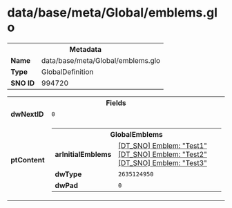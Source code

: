 <h1>data/base/meta/Global/emblems.glo</h1><table><tr><th colspan="100%">Metadata</th></tr><tr><td><b>Name</b></td><td>data/base/meta/Global/emblems.glo</td></tr><tr><td><b>Type</b></td><td>GlobalDefinition</td></tr><tr><td><b>SNO ID</b></td><td>994720</td></tr></table>

<table><tr><th colspan="100%">Fields</th></tr><tr><td><b>dwNextID</b></td><td><code>0</code></td></tr><tr><td><b>ptContent</b></td><td><table><tr><th colspan="100%">GlobalEmblems</th></tr><tr><td><b>arInitialEmblems</b></td><td><a href="..\Emblem\Test1.emb.md">[DT_SNO] Emblem: "Test1"</a>
<a href="..\Emblem\Test2.emb.md">[DT_SNO] Emblem: "Test2"</a>
<a href="..\Emblem\Test3.emb.md">[DT_SNO] Emblem: "Test3"</a>
</td></tr><tr><td><b>dwType</b></td><td><code>2635124950</code></td></tr><tr><td><b>dwPad</b></td><td><code>0</code></td></tr></table>


</td></tr></table>

